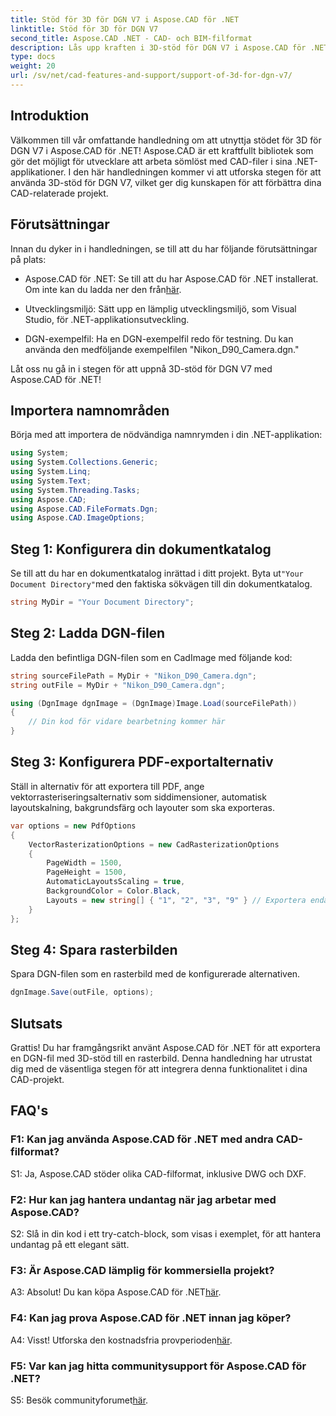 ```yaml
---
title: Stöd för 3D för DGN V7 i Aspose.CAD för .NET
linktitle: Stöd för 3D för DGN V7
second_title: Aspose.CAD .NET - CAD- och BIM-filformat
description: Lås upp kraften i 3D-stöd för DGN V7 i Aspose.CAD för .NET. Följ vår steg-för-steg handledning.
type: docs
weight: 20
url: /sv/net/cad-features-and-support/support-of-3d-for-dgn-v7/
---
```

## Introduktion

Välkommen till vår omfattande handledning om att utnyttja stödet för 3D för DGN V7 i Aspose.CAD för .NET! Aspose.CAD är ett kraftfullt bibliotek som gör det möjligt för utvecklare att arbeta sömlöst med CAD-filer i sina .NET-applikationer. I den här handledningen kommer vi att utforska stegen för att använda 3D-stöd för DGN V7, vilket ger dig kunskapen för att förbättra dina CAD-relaterade projekt.

## Förutsättningar

Innan du dyker in i handledningen, se till att du har följande förutsättningar på plats:

-  Aspose.CAD för .NET: Se till att du har Aspose.CAD för .NET installerat. Om inte kan du ladda ner den från[här](https://releases.aspose.com/cad/net/).

- Utvecklingsmiljö: Sätt upp en lämplig utvecklingsmiljö, som Visual Studio, för .NET-applikationsutveckling.

- DGN-exempelfil: Ha en DGN-exempelfil redo för testning. Du kan använda den medföljande exempelfilen "Nikon_D90_Camera.dgn."

Låt oss nu gå in i stegen för att uppnå 3D-stöd för DGN V7 med Aspose.CAD för .NET!

## Importera namnområden

Börja med att importera de nödvändiga namnrymden i din .NET-applikation:

```csharp
using System;
using System.Collections.Generic;
using System.Linq;
using System.Text;
using System.Threading.Tasks;
using Aspose.CAD;
using Aspose.CAD.FileFormats.Dgn;
using Aspose.CAD.ImageOptions;
```

## Steg 1: Konfigurera din dokumentkatalog

 Se till att du har en dokumentkatalog inrättad i ditt projekt. Byta ut`"Your Document Directory"`med den faktiska sökvägen till din dokumentkatalog.

```csharp
string MyDir = "Your Document Directory";
```

## Steg 2: Ladda DGN-filen

Ladda den befintliga DGN-filen som en CadImage med följande kod:

```csharp
string sourceFilePath = MyDir + "Nikon_D90_Camera.dgn";
string outFile = MyDir + "Nikon_D90_Camera.dgn";

using (DgnImage dgnImage = (DgnImage)Image.Load(sourceFilePath))
{
    // Din kod för vidare bearbetning kommer här
}
```

## Steg 3: Konfigurera PDF-exportalternativ

Ställ in alternativ för att exportera till PDF, ange vektorrasteriseringsalternativ som siddimensioner, automatisk layoutskalning, bakgrundsfärg och layouter som ska exporteras.

```csharp
var options = new PdfOptions
{
    VectorRasterizationOptions = new CadRasterizationOptions
    {
        PageWidth = 1500,
        PageHeight = 1500,
        AutomaticLayoutsScaling = true,
        BackgroundColor = Color.Black,
        Layouts = new string[] { "1", "2", "3", "9" } // Exportera endast angivna vyer
    }
};
```

## Steg 4: Spara rasterbilden

Spara DGN-filen som en rasterbild med de konfigurerade alternativen.

```csharp
dgnImage.Save(outFile, options);
```

## Slutsats

Grattis! Du har framgångsrikt använt Aspose.CAD för .NET för att exportera en DGN-fil med 3D-stöd till en rasterbild. Denna handledning har utrustat dig med de väsentliga stegen för att integrera denna funktionalitet i dina CAD-projekt.

## FAQ's

### F1: Kan jag använda Aspose.CAD för .NET med andra CAD-filformat?

S1: Ja, Aspose.CAD stöder olika CAD-filformat, inklusive DWG och DXF.

### F2: Hur kan jag hantera undantag när jag arbetar med Aspose.CAD?

S2: Slå in din kod i ett try-catch-block, som visas i exemplet, för att hantera undantag på ett elegant sätt.

### F3: Är Aspose.CAD lämplig för kommersiella projekt?

 A3: Absolut! Du kan köpa Aspose.CAD för .NET[här](https://purchase.aspose.com/buy).

### F4: Kan jag prova Aspose.CAD för .NET innan jag köper?

 A4: Visst! Utforska den kostnadsfria provperioden[här](https://releases.aspose.com/).

### F5: Var kan jag hitta communitysupport för Aspose.CAD för .NET?

 S5: Besök communityforumet[här](https://forum.aspose.com/c/cad/19).